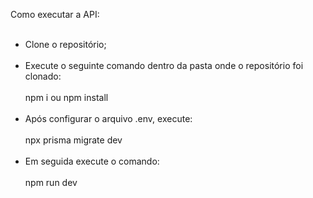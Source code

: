 Como executar a API:<br><br>
- Clone o repositório;<br><br>
- Execute o seguinte comando dentro da pasta onde o repositório foi clonado: <br><br>
      npm i ou npm install <br><br>
- Após configurar o arquivo .env, execute: <br><br>
      npx prisma migrate dev <br><br>      
- Em seguida execute o comando: <br><br>
    npm run dev


  
